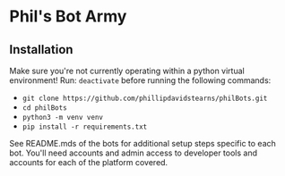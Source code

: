 # Phil's Bot Army

## Installation

Make sure you're not currently operating within a python virtual environment! Run: `deactivate` before running the following commands:

* `git clone https://github.com/phillipdavidstearns/philBots.git`
* `cd philBots`
* `python3 -m venv venv`
* `pip install -r requirements.txt`

See README.mds of the bots for additional setup steps specific to each bot. You'll need accounts and admin access to developer tools and accounts for each of the platform covered.